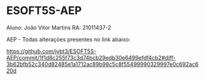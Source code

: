 # ESOFT5S-AEP

Aluno: João Vitor Martins
RA: 21011437-2

AEP - Todas alterações presentes no link abaixo:

https://github.com/jvbt3/ESOFT5S-AEP/commit/1f1d8c255f73c3d74bcb29edb30e6499efdf4cb2#diff-3b62bfb52c340d82485e1a1712ac89b98c5c8f55499990329997e0c692ac620d
